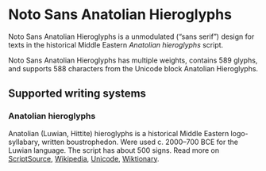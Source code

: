 
# Noto Sans Anatolian Hieroglyphs

Noto Sans Anatolian Hieroglyphs is a unmodulated (“sans serif”) design for texts in the historical Middle Eastern _Anatolian hieroglyphs_ script. 

Noto Sans Anatolian Hieroglyphs has multiple weights, contains 589 glyphs, and supports 588 characters from the Unicode block Anatolian Hieroglyphs.


## Supported writing systems


### Anatolian hieroglyphs

Anatolian (Luwian, Hittite) hieroglyphs is a historical Middle Eastern logo-syllabary, written boustrophedon. Were used c. 2000–700 BCE for the Luwian language. The script has about 500 signs. Read more on [ScriptSource](https://scriptsource.org/scr/Hluw), [Wikipedia](https://en.wikipedia.org/wiki/ISO_15924:Hluw), [Unicode](https://www.unicode.org/versions/Unicode13.0.0/ch11.pdf#G27920), [Wiktionary](https://en.wiktionary.org/wiki/Category:Anatolian_Hieroglyphs_script).

